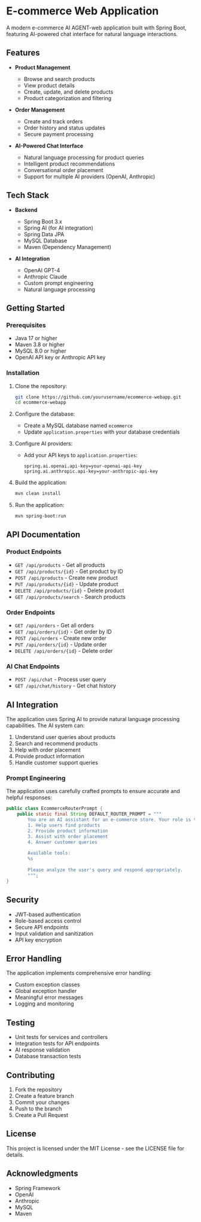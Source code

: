 # E-commerce Web Application

A modern e-commerce AI AGENT-web application built with Spring Boot, featuring AI-powered chat interface for natural language interactions.

## Features

- **Product Management**
  - Browse and search products
  - View product details
  - Create, update, and delete products
  - Product categorization and filtering

- **Order Management**
  - Create and track orders
  - Order history and status updates
  - Secure payment processing

- **AI-Powered Chat Interface**
  - Natural language processing for product queries
  - Intelligent product recommendations
  - Conversational order placement
  - Support for multiple AI providers (OpenAI, Anthropic)

## Tech Stack

- **Backend**
  - Spring Boot 3.x
  - Spring AI (for AI integration)
  - Spring Data JPA
  - MySQL Database
  - Maven (Dependency Management)

- **AI Integration**
  - OpenAI GPT-4
  - Anthropic Claude
  - Custom prompt engineering
  - Natural language processing

## Getting Started

### Prerequisites

- Java 17 or higher
- Maven 3.8 or higher
- MySQL 8.0 or higher
- OpenAI API key or Anthropic API key

### Installation


1. Clone the repository:
   ```bash
   git clone https://github.com/yourusername/ecommerce-webapp.git
   cd ecommerce-webapp
   ```

2. Configure the database:
   - Create a MySQL database named `ecommerce`
   - Update `application.properties` with your database credentials

3. Configure AI providers:
   - Add your API keys to `application.properties`:
     ```properties
     spring.ai.openai.api-key=your-openai-api-key
     spring.ai.anthropic.api-key=your-anthropic-api-key
     ```

4. Build the application:
   ```bash
   mvn clean install
   ```

5. Run the application:
   ```bash
   mvn spring-boot:run
   ```

## API Documentation

### Product Endpoints

- `GET /api/products` - Get all products
- `GET /api/products/{id}` - Get product by ID
- `POST /api/products` - Create new product
- `PUT /api/products/{id}` - Update product
- `DELETE /api/products/{id}` - Delete product
- `GET /api/products/search` - Search products

### Order Endpoints

- `GET /api/orders` - Get all orders
- `GET /api/orders/{id}` - Get order by ID
- `POST /api/orders` - Create new order
- `PUT /api/orders/{id}` - Update order
- `DELETE /api/orders/{id}` - Delete order

### AI Chat Endpoints

- `POST /api/chat` - Process user query
- `GET /api/chat/history` - Get chat history

## AI Integration

The application uses Spring AI to provide natural language processing capabilities. The AI system can:

1. Understand user queries about products
2. Search and recommend products
3. Help with order placement
4. Provide product information
5. Handle customer support queries

### Prompt Engineering

The application uses carefully crafted prompts to ensure accurate and helpful responses:

```java
public class EcommerceRouterPrompt {
    public static final String DEFAULT_ROUTER_PROMPT = """
        You are an AI assistant for an e-commerce store. Your role is to:
        1. Help users find products
        2. Provide product information
        3. Assist with order placement
        4. Answer customer queries
        
        Available tools:
        %s
        
        Please analyze the user's query and respond appropriately.
        """;
}
```

## Security

- JWT-based authentication
- Role-based access control
- Secure API endpoints
- Input validation and sanitization
- API key encryption

## Error Handling

The application implements comprehensive error handling:

- Custom exception classes
- Global exception handler
- Meaningful error messages
- Logging and monitoring

## Testing

- Unit tests for services and controllers
- Integration tests for API endpoints
- AI response validation
- Database transaction tests

## Contributing

1. Fork the repository
2. Create a feature branch
3. Commit your changes
4. Push to the branch
5. Create a Pull Request

## License

This project is licensed under the MIT License - see the LICENSE file for details.

## Acknowledgments

- Spring Framework
- OpenAI
- Anthropic
- MySQL
- Maven 
